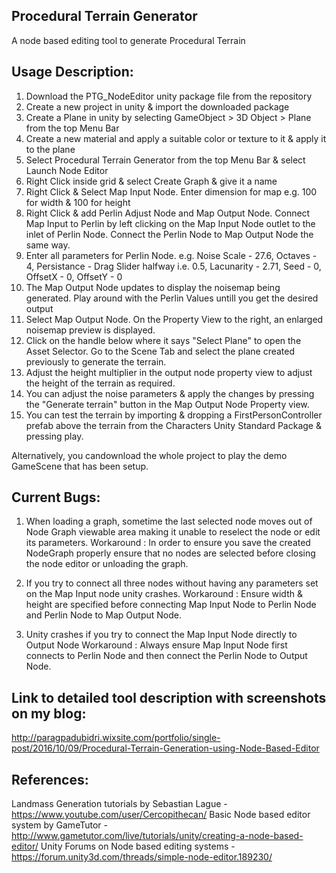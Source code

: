 Procedural Terrain Generator
----------------------------
A node based editing tool to generate Procedural Terrain

Usage Description:
------------------
1) Download the PTG_NodeEditor unity package file from the repository
2) Create a new project in unity & import the downloaded package
3) Create a Plane in unity by selecting GameObject > 3D Object > Plane from the top Menu Bar
4) Create a new material and apply a suitable color or texture to it & apply it to the plane
5) Select Procedural Terrain Generator from the top Menu Bar & select Launch Node Editor
6) Right Click inside grid & select Create Graph & give it a name
7) Right Click & Select Map Input Node. Enter dimension for map e.g. 100 for width & 100 for height
8) Right Click & add Perlin Adjust Node and Map Output Node. Connect Map Input to Perlin by left clicking on the Map Input Node outlet to the inlet of Perlin Node. Connect the Perlin Node to Map Output Node the same way.
9) Enter all parameters for Perlin Node. e.g. Noise Scale  - 27.6, Octaves - 4, Persistance - Drag Slider halfway i.e. 0.5, Lacunarity - 2.71, Seed - 0, OffsetX - 0, OffsetY - 0
10) The Map Output Node updates to display the noisemap being generated. Play around with the Perlin Values untill you get the desired output
11) Select Map Output Node. On the Property View to the right, an enlarged noisemap preview is displayed. 
12) Click on the handle below where it says "Select Plane" to open the Asset Selector. Go to the Scene Tab and select the plane created previously to generate the terrain. 
13) Adjust the height multiplier in the output node property view to adjust the height of the terrain as required.
14) You can adjust the noise parameters & apply the changes by pressing the "Generate terrain" button in the Map Output Node Property view.
15) You can test the terrain by importing & dropping a FirstPersonController prefab above the terrain from the Characters Unity Standard Package & pressing play.

Alternatively, you candownload the whole project to play the demo GameScene that has been setup.

Current Bugs:
------------
1) When loading a graph, sometime the last selected node moves out of Node Graph viewable area making it unable to reselect the node or edit its parameters.
Workaround : In order to ensure you save the created NodeGraph properly ensure that no nodes are selected before closing the node editor or unloading the graph.

2) If you try to connect all three nodes without having any parameters set on the Map Input node unity crashes.
Workaround : Ensure width & height are specified before connecting Map Input Node to Perlin Node and Perlin Node to Map Output Node.

2) Unity crashes if you try to connect the Map Input Node directly to Output Node
Workaround : Always ensure Map Input Node first connects to Perlin Node and then connect the Perlin Node to Output Node.


Link to detailed tool description with screenshots on my blog: 
--------------------------------------------------------------
http://paragpadubidri.wixsite.com/portfolio/single-post/2016/10/09/Procedural-Terrain-Generation-using-Node-Based-Editor


References:
-----------
Landmass Generation tutorials by Sebastian Lague - https://www.youtube.com/user/Cercopithecan/
Basic Node based editor system by GameTutor - http://www.gametutor.com/live/tutorials/unity/creating-a-node-based-editor/
Unity Forums on Node based editing systems - https://forum.unity3d.com/threads/simple-node-editor.189230/
